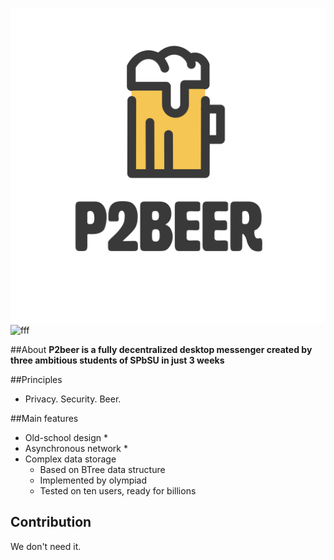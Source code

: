 ![Logo](/images/real_logo.png)
![fff](https://img.shields.io/badge/downloads-7M-important)



##About
**P2beer is a fully decentralized desktop messenger 
created by three ambitious students of SPbSU in just 3 weeks**

##Principles
* Privacy. Security. Beer.

##Main features
* Old-school design
    *
* Asynchronous network
    *
* Complex data storage
    * Based on BTree data structure
    * Implemented by olympiad 
    * Tested on ten users, ready for billions
    
## Contribution
We don't need it.